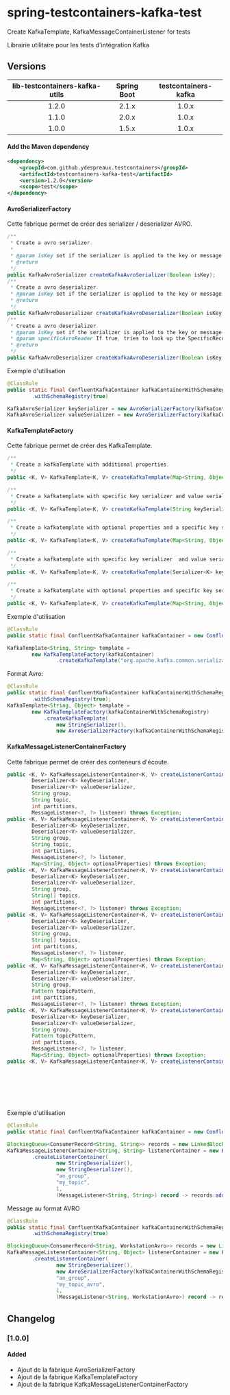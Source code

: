 spring-testcontainers-kafka-test
=========================
Create KafkaTemplate, KafkaMessageContainerListener for tests


Librairie utilitaire pour les tests d'intégration Kafka

Versions
-----------

|   lib-testcontainers-kafka-utils |   Spring Boot |    testcontainers-kafka        |
|:--------------------------------:|:-------------:|:------------------------------:|
|   1.2.0                          |     2.1.x     |    1.0.x                       |
|   1.1.0                          |     2.0.x     |    1.0.x                       |
|   1.0.0                          |     1.5.x     |    1.0.x                       |

#### Add the Maven dependency

```xml
<dependency>
    <groupId>com.github.ydespreaux.testcontainers</groupId>
    <artifactId>testcontainers-kafka-test</artifactId>
    <version>1.2.0</version>
    <scope>test</scope>
</dependency>
```

#### AvroSerializerFactory

Cette fabrique permet de créer des serializer / deserializer AVRO.

```java
/**
 * Create a avro serializer.
 *
 * @param isKey set if the serializer is applied to the key or message value
 * @return
 */
public KafkaAvroSerializer createKafkaAvroSerializer(Boolean isKey);
/**
 * Create a avro deserializer.
 * @param isKey set if the serializer is applied to the key or message value
 * @return
 */
public KafkaAvroDeserializer createKafkaAvroDeserializer(Boolean isKey);
/**
 * Create a avro deserializer.
 * @param isKey set if the serializer is applied to the key or message value
 * @param specificAvroReader If true, tries to look up the SpecificRecord class
 * @return
 */
public KafkaAvroDeserializer createKafkaAvroDeserializer(Boolean isKey, Boolean specificAvroReader);
```

Exemple d'utilisation

```java
@ClassRule
public static final ConfluentKafkaContainer kafkaContainerWithSchemaRegistry = new ConfluentKafkaContainer()
        .withSchemaRegistry(true)

KafkaAvroSerializer keySerializer = new AvroSerializerFactory(kafkaContainerWithSchemaRegistry).createKafkaAvroSerializer(true);
KafkaAvroSerializer valueSerializer = new AvroSerializerFactory(kafkaContainerWithSchemaRegistry).createKafkaAvroSerializer(false);
```

#### KafkaTemplateFactory

Cette fabrique permet de créer des KafkaTemplate.

```java
/**
 * Create a kafkaTemplate with additional properties.
 */
public <K, V> KafkaTemplate<K, V> createKafkaTemplate(Map<String, Object> additionalProperties);

/**
 * Create a kafkatemplate with specific key serializer and value serializer.
 */
public <K, V> KafkaTemplate<K, V> createKafkaTemplate(String keySerializerClass, String valueSerializerClass);

/**
 * Create a kafkatemplate with optional properties and a specific key serializer and value serializer.
 */
public <K, V> KafkaTemplate<K, V> createKafkaTemplate(Map<String, Object> additionalProperties, String keySerializerClass, String valueSerializerClass);

/**
 * Create a kafkatemplate with specific key serializer  and value serializer.
 */
public <K, V> KafkaTemplate<K, V> createKafkaTemplate(Serializer<K> keySerializer, Serializer<V> valueSerializer);

/**
 * Create a kafkatemplate with optional properties and specific key serializer  and value serializer
 */
public <K, V> KafkaTemplate<K, V> createKafkaTemplate(Map<String, Object> additionalProperties, Serializer<K> keySerializer, Serializer<V> valueSerializer);
```

Exemple d'utilisation

```java
@ClassRule
public static final ConfluentKafkaContainer kafkaContainer = new ConfluentKafkaContainer();

KafkaTemplate<String, String> template =
        new KafkaTemplateFactory(kafkaContainer)
                .createKafkaTemplate("org.apache.kafka.common.serialization.StringSerializer", "org.apache.kafka.common.serialization.StringSerializer");
```

Format Avro:

```java
@ClassRule
public static final ConfluentKafkaContainer kafkaContainerWithSchemaRegistry = new ConfluentKafkaContainer()
        .withSchemaRegistry(true);
KafkaTemplate<String, Object> template =
        new KafkaTemplateFactory(kafkaContainerWithSchemaRegistry)
            .createKafkaTemplate(
                new StringSerializer(),
                new AvroSerializerFactory(kafkaContainerWithSchemaRegistry).createKafkaAvroSerializer(false));
```

#### KafkaMessageListenerContainerFactory

Cette fabrique permet de créer des conteneurs d'écoute.

```java
public <K, V> KafkaMessageListenerContainer<K, V> createListenerContainer(
        Deserializer<K> keyDeserializer,
        Deserializer<V> valueDeserializer,
        String group,
        String topic,
        int partitions,
        MessageListener<?, ?> listener) throws Exception;
public <K, V> KafkaMessageListenerContainer<K, V> createListenerContainer(
        Deserializer<K> keyDeserializer,
        Deserializer<V> valueDeserializer,
        String group,
        String topic,
        int partitions,
        MessageListener<?, ?> listener,
        Map<String, Object> optionalProperties) throws Exception;
public <K, V> KafkaMessageListenerContainer<K, V> createListenerContainer(
        Deserializer<K> keyDeserializer,
        Deserializer<V> valueDeserializer,
        String group,
        String[] topics,
        int partitions,
        MessageListener<?, ?> listener) throws Exception;
public <K, V> KafkaMessageListenerContainer<K, V> createListenerContainer(
        Deserializer<K> keyDeserializer,
        Deserializer<V> valueDeserializer,
        String group,
        String[] topics,
        int partitions,
        MessageListener<?, ?> listener,
        Map<String, Object> optionalProperties) throws Exception;
public <K, V> KafkaMessageListenerContainer<K, V> createListenerContainer(
        Deserializer<K> keyDeserializer,
        Deserializer<V> valueDeserializer,
        String group,
        Pattern topicPattern,
        int partitions,
        MessageListener<?, ?> listener) throws Exception;
public <K, V> KafkaMessageListenerContainer<K, V> createListenerContainer(
        Deserializer<K> keyDeserializer,
        Deserializer<V> valueDeserializer,
        String group,
        Pattern topicPattern,
        int partitions,
        MessageListener<?, ?> listener,
        Map<String, Object> optionalProperties) throws Exception;
public <K, V> KafkaMessageListenerContainer<K, V> createListenerContainer(Deserializer<K> keyDeserializer,
                                                                           Deserializer<V> valueDeserializer,
                                                                           String group,
                                                                           int partitions,
                                                                           MessageListener<?, ?> listener,
                                                                           Map<String, Object> optionalProperties,
                                                                           ContainerProperties containerProperties) throws Exception;
```

Exemple d'utilisation

```java
@ClassRule
public static final ConfluentKafkaContainer kafkaContainer = new ConfluentKafkaContainer();

BlockingQueue<ConsumerRecord<String, String>> records = new LinkedBlockingQueue<>();
KafkaMessageListenerContainer<String, String> listenerContainer = new KafkaMessageListenerContainerFactory(kafkaContainer)
        .createListenerContainer(
                new StringDeserializer(),
                new StringDeserializer(),
                "an_group",
                "my_topic",
                1,
                (MessageListener<String, String>) record -> records.add(record));

```

Message au format AVRO

```java
@ClassRule
public static final ConfluentKafkaContainer kafkaContainerWithSchemaRegistry = new ConfluentKafkaContainer()
        .withSchemaRegistry(true)

BlockingQueue<ConsumerRecord<String, WorkstationAvro>> records = new LinkedBlockingQueue<>();
KafkaMessageListenerContainer<String, Object> listenerContainer = new KafkaMessageListenerContainerFactory(kafkaContainerWithSchemaRegistry)
        .createListenerContainer(
                new StringDeserializer(),
                new AvroSerializerFactory(kafkaContainerWithSchemaRegistry).createKafkaAvroDeserializer(false, true),
                "an_group",
                "my_topic_avro",
                1,
                (MessageListener<String, WorkstationAvro>) record -> records.add(record));
```

## Changelog


### [1.0.0]

#### Added

- Ajout de la fabrique AvroSerializerFactory
- Ajout de la fabrique KafkaTemplateFactory
- Ajout de la fabrique KafkaMessageListenerContainerFactory


